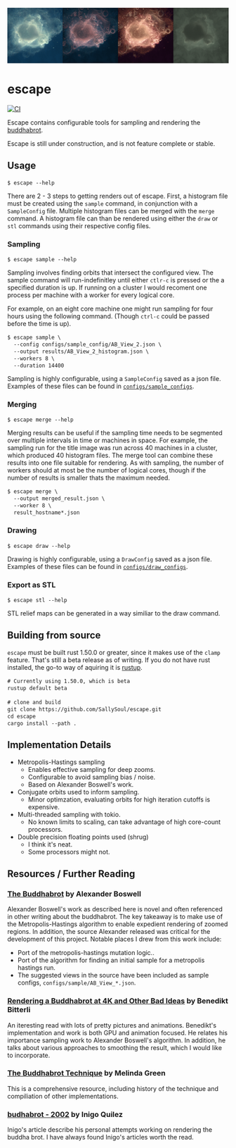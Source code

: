 ![FourPanel](four_panel.png?raw=true "FourPanel")

# escape

[![CI](https://github.com/sallysoul/escape/workflows/CI/badge.svg)](https://github.com/sallysoul/escape/actions)

Escape contains configurable tools for sampling and rendering the [buddhabrot](https://en.wikipedia.org/wiki/Buddhabrot).

Escape is still under construction, and is not feature complete or stable.

## Usage

```
$ escape --help

```

There are 2 - 3 steps to getting renders out of escape.
First, a histogram file must be created using the `sample` command, in conjunction with a `SampleConfig` file.
Multiple histogram files can be merged with the `merge` command.
A histogram file can than be rendered using either the `draw` or `stl` commands using their respective config files.

### Sampling

```
$ escape sample --help

```

Sampling involves finding orbits that intersect the configured view.
The sample command will run-indefinitley until either `ctlr-c` is pressed or the a specified duration is up.
If running on a cluster I would recoment one process per machine with a worker for every logical core.

For example, on an eight core machine one might run sampling for four hours using the following command.
(Though `ctrl-c` could be passed before the time is up).

```
$ escape sample \
  --config configs/sample_config/AB_View_2.json \
  --output results/AB_View_2_histogram.json \
  --workers 8 \
  --duration 14400
```

Sampling is highly configurable, using a `SampleConfig` saved as a json file.
Examples of these files can be found in [`configs/sample_configs`](configs/sample_configs).

### Merging

```
$ escape merge --help

```

Merging results can be useful if the sampling time needs to be segmented over multiple intervals in time or machines in space.
For example, the sampling run for the title image was run across 40 machines in a cluster, which produced 40 histogram files.
The merge tool can combine these results into one file suitable for rendering.
As with sampling, the number of workers should at most be the number of logical cores, though if the number of results is smaller thats the maximum needed.

```
$ escape merge \
  --output merged_result.json \
  --worker 8 \
  result_hostname*.json
```

### Drawing

```
$ escape draw --help

```

Drawing is highly configurable, using a `DrawConfig` saved as a json file.
Examples of these files can be found in [`configs/draw_configs`](configs/draw_configs).

### Export as STL

```
$ escape stl --help
```

STL relief maps can be generated in a way similiar to the draw command.

## Building from source 

`escape` must be built rust 1.50.0 or greater, since it makes use of the `clamp` feature.
That's still a beta release as of writing.
If you do not have rust installed, the go-to way of aquiring it is [rustup](https://rustup.rs).


```
# Currently using 1.50.0, which is beta
rustup default beta

# clone and build
git clone https://github.com/SallySoul/escape.git
cd escape
cargo install --path .
```

## Implementation Details

* Metropolis-Hastings sampling
  - Enables effective sampling for deep zooms.
  - Configurable to avoid sampling bias / noise.
  - Based on Alexander Boswell's work.
* Conjugate orbits used to inform sampling.
  - Minor optimzation, evaluating orbits for high iteration cutoffs is expensive.
* Multi-threaded sampling with tokio.
  - No known limits to scaling, can take advantage of high core-count processors.
* Double precision floating points used (shrug)
  - I think it's neat.
  - Some processors might not.

## Resources / Further Reading

### [The Buddhabrot](http://www.steckles.com/buddha/) by Alexander Boswell


Alexander Boswell's work as described here is novel and often referenced in other writing about the buddhabrot.
The key takeaway is to make use of the Metropolis-Hastings algorithm to enable expedient rendering of zoomed regions.
In addition, the source Alexander released was critical for the development of this project.
Notable places I drew from this work include:

* Port of the metropolis-hastings mutation logic..
* Port of the algorithm for finding an initial sample for a metropolis hastings run.
* The suggested views in the source have been included as sample configs, `configs/sample/AB_View_*.json`.

### [Rendering a Buddhabrot at 4K and Other Bad Ideas](https://benedikt-bitterli.me/buddhabrot/) by Benedikt Bitterli

An iteresting read with lots of pretty pictures and animations.
Benedikt's implementation and work is both GPU and animation focused.
He relates his importance sampling work to Alexander Boswell's algorithm.
In addition, he talks about various approaches to smoothing the result, which I would like to incorporate.

### [The Buddhabrot Technique](http://superliminal.com/fractals/bbrot/bbrot.html) by Melinda Green

This is a comprehensive resource, including history of the technique and compiliation of other implementations.

### [budhabrot - 2002](https://iquilezles.org/www/articles/budhabrot/budhabrot.html) by Inigo Quilez

Inigo's article describe his personal attempts working on rendering the buddha brot.
I have always found Inigo's articles worth the read.
